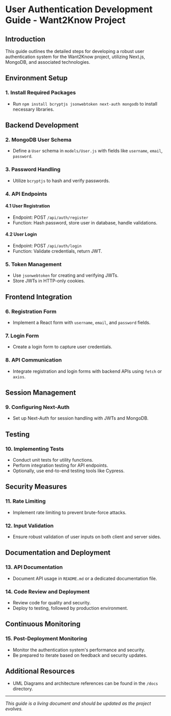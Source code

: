 
# User Authentication Development Guide - Want2Know Project

## Introduction
This guide outlines the detailed steps for developing a robust user authentication system for the Want2Know project, utilizing Next.js, MongoDB, and associated technologies.

## Environment Setup
### 1. Install Required Packages
- Run `npm install bcryptjs jsonwebtoken next-auth mongodb` to install necessary libraries.

## Backend Development
### 2. MongoDB User Schema
- Define a `User` schema in `models/User.js` with fields like `username`, `email`, `password`.

### 3. Password Handling
- Utilize `bcryptjs` to hash and verify passwords.

### 4. API Endpoints
#### 4.1 User Registration
- Endpoint: POST `/api/auth/register`
- Function: Hash password, store user in database, handle validations.

#### 4.2 User Login
- Endpoint: POST `/api/auth/login`
- Function: Validate credentials, return JWT.

### 5. Token Management
- Use `jsonwebtoken` for creating and verifying JWTs.
- Store JWTs in HTTP-only cookies.

## Frontend Integration
### 6. Registration Form
- Implement a React form with `username`, `email`, and `password` fields.

### 7. Login Form
- Create a login form to capture user credentials.

### 8. API Communication
- Integrate registration and login forms with backend APIs using `fetch` or `axios`.

## Session Management
### 9. Configuring Next-Auth
- Set up Next-Auth for session handling with JWTs and MongoDB.

## Testing
### 10. Implementing Tests
- Conduct unit tests for utility functions.
- Perform integration testing for API endpoints.
- Optionally, use end-to-end testing tools like Cypress.

## Security Measures
### 11. Rate Limiting
- Implement rate limiting to prevent brute-force attacks.

### 12. Input Validation
- Ensure robust validation of user inputs on both client and server sides.

## Documentation and Deployment
### 13. API Documentation
- Document API usage in `README.md` or a dedicated documentation file.

### 14. Code Review and Deployment
- Review code for quality and security.
- Deploy to testing, followed by production environment.

## Continuous Monitoring
### 15. Post-Deployment Monitoring
- Monitor the authentication system's performance and security.
- Be prepared to iterate based on feedback and security updates.

## Additional Resources
- UML Diagrams and architecture references can be found in the `/docs` directory.

---

_This guide is a living document and should be updated as the project evolves._
